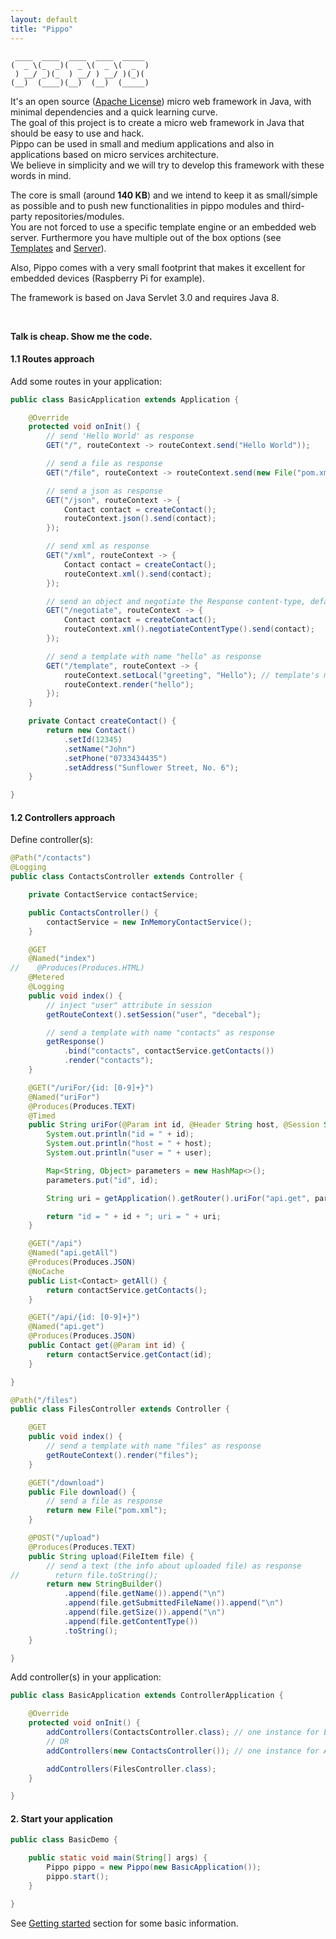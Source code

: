 ```yaml
---
layout: default
title: "Pippo"
---
```


     ____  ____  ____  ____  _____
    (  _ \(_  _)(  _ \(  _ \(  _  )
     ) __/ _)(_  ) __/ ) __/ )(_)( 
    (__)  (____)(__)  (__)  (_____)

It's an open source ([Apache License](http://www.apache.org/licenses/LICENSE-2.0)) micro web framework in Java, with minimal dependencies and a quick learning curve.     
The goal of this project is to create a micro web framework in Java that should be easy to use and hack.  
Pippo can be used in small and medium applications and also in applications based on micro services architecture.   
We believe in simplicity and we will try to develop this framework with these words in mind.  

The core is small (around **140 KB**) and we intend to keep it as small/simple as possible and to push new functionalities in pippo modules and third-party repositories/modules.  
You are not forced to use a specific template engine or an embedded web server. Furthermore you have multiple out of the box options (see [Templates](/doc/templates.html) and [Server](/doc/server.html)).  

Also, Pippo comes with a very small footprint that makes it excellent for embedded devices (Raspberry Pi for example).  
 
The framework is based on Java Servlet 3.0 and requires Java 8.

<br>
   
**Talk is cheap. Show me the code.**

#### 1.1 Routes approach

Add some routes in your application:

```java
public class BasicApplication extends Application {

    @Override
    protected void onInit() {
        // send 'Hello World' as response
        GET("/", routeContext -> routeContext.send("Hello World"));

        // send a file as response
        GET("/file", routeContext -> routeContext.send(new File("pom.xml")));

        // send a json as response
        GET("/json", routeContext -> {
            Contact contact = createContact();
            routeContext.json().send(contact);
        });

        // send xml as response
        GET("/xml", routeContext -> {
            Contact contact = createContact();
            routeContext.xml().send(contact);
        });

        // send an object and negotiate the Response content-type, default to XML
        GET("/negotiate", routeContext -> {
            Contact contact = createContact();
            routeContext.xml().negotiateContentType().send(contact);
        });

        // send a template with name "hello" as response
        GET("/template", routeContext -> {
            routeContext.setLocal("greeting", "Hello"); // template's model/context
            routeContext.render("hello");
        });
    }

    private Contact createContact() {
        return new Contact()
            .setId(12345)
            .setName("John")
            .setPhone("0733434435")
            .setAddress("Sunflower Street, No. 6");
    }

}
```

#### 1.2 Controllers approach

Define controller(s):

```java
@Path("/contacts")
@Logging
public class ContactsController extends Controller {

    private ContactService contactService;

    public ContactsController() {
        contactService = new InMemoryContactService();
    }

    @GET
    @Named("index")
//    @Produces(Produces.HTML)
    @Metered
    @Logging
    public void index() {
        // inject "user" attribute in session
        getRouteContext().setSession("user", "decebal");

        // send a template with name "contacts" as response
        getResponse()
            .bind("contacts", contactService.getContacts())
            .render("contacts");
    }

    @GET("/uriFor/{id: [0-9]+}")
    @Named("uriFor")
    @Produces(Produces.TEXT)
    @Timed
    public String uriFor(@Param int id, @Header String host, @Session String user) {
        System.out.println("id = " + id);
        System.out.println("host = " + host);
        System.out.println("user = " + user);

        Map<String, Object> parameters = new HashMap<>();
        parameters.put("id", id);

        String uri = getApplication().getRouter().uriFor("api.get", parameters);

        return "id = " + id + "; uri = " + uri;
    }

    @GET("/api")
    @Named("api.getAll")
    @Produces(Produces.JSON)
    @NoCache
    public List<Contact> getAll() {
        return contactService.getContacts();
    }

    @GET("/api/{id: [0-9]+}")
    @Named("api.get")
    @Produces(Produces.JSON)
    public Contact get(@Param int id) {
        return contactService.getContact(id);
    }

}
```

```java
@Path("/files")
public class FilesController extends Controller {

    @GET
    public void index() {
        // send a template with name "files" as response
        getRouteContext().render("files");
    }

    @GET("/download")
    public File download() {
        // send a file as response
        return new File("pom.xml");
    }

    @POST("/upload")
    @Produces(Produces.TEXT)
    public String upload(FileItem file) {
        // send a text (the info about uploaded file) as response
//        return file.toString();
        return new StringBuilder()
            .append(file.getName()).append("\n")
            .append(file.getSubmittedFileName()).append("\n")
            .append(file.getSize()).append("\n")
            .append(file.getContentType())
            .toString();
    }

}
```

Add controller(s) in your application:

```java
public class BasicApplication extends ControllerApplication {

    @Override
    protected void onInit() {
        addControllers(ContactsController.class); // one instance for EACH request
        // OR
        addControllers(new ContactsController()); // one instance for ALL requests

        addControllers(FilesController.class);
    }

}
```

#### 2. Start your application

```java
public class BasicDemo {

    public static void main(String[] args) {
        Pippo pippo = new Pippo(new BasicApplication());
        pippo.start();
    }

}
```

See [Getting started](/doc/getting-started.html) section for some basic information.

